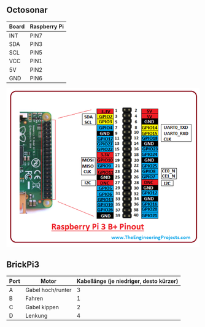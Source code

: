 ## Octosonar

Board | Raspberry Pi
---|---
INT | PIN7
SDA | PIN3
SCL | PIN5
VCC | PIN1
5V | PIN2
GND | PIN6

![raspberry pi 3 pinout](assets/pinout.png)

## BrickPi3

Port | Motor | Kabellänge (je niedriger, desto kürzer)
---|---|---
A | Gabel hoch/runter | 3
B | Fahren | 1
C | Gabel kippen | 2
D | Lenkung | 4
